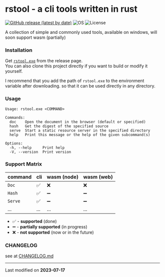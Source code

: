 # rstool - a cli tools written in rust

[![GitHub release (latest by date)](https://img.shields.io/github/v/release/lopo12123/rstool)](https://github.com/lopo12123/rstool/releases/latest)
![OS](https://img.shields.io/badge/os-windows-orange)
![License](https://img.shields.io/github/license/lopo12123/rstool)

A collection of simple and commonly used tools, available on windows, will soon support wasm (partially)

### Installation

Get [`rstool.exe`](https://github.com/lopo12123/rstool/releases/latest) from the release page.  
You can also clone this project directly if you want to build or modify it yourself.

I recommend that you add the path of `rstool.exe` to the environment variable after downloading.
so that it can be used directly in any directory.

### Usage

```
Usage: rstool.exe <COMMAND>                                       
                                                                  
Commands:                                                         
  doc    Open the document in the browser (default or specified)  
  hash   Get the digest of the specified source                   
  serve  Start a static resource server in the specified directory
  help   Print this message or the help of the given subcommand(s)
                                                                  
Options:                                                          
  -h, --help     Print help                                       
  -V, --version  Print version  
```

### Support Matrix

| command | cli | wasm (node) | wasm (web) |
|---------|-----|-------------|------------|
| `Doc`   | ✅   | ❌           | ❌          |
| `Hash`  | ✅   | ➖           | ➖          | 
| `Serve` | ✅   | ➖           | ➖          |
| ...     | ... | ...         | ...        |

- ✅ - **supported** (done)
- ➖ - **partially supported** (in progress)
- ❌ - **not supported** (now or in the future)

### CHANGELOG

see at [CHANGELOG.md](./CHANGELOG.md)

---

Last modified on **2023-07-17**